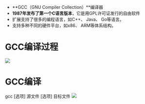 - **GCC（GNU Compiler Collection）**编译器
- **1987年发布了第一个C语言版本**，它是用GPL许可证发行的自由软件
- 扩展支持了很多的编程语言，如C++、 Java、 Go等语言。
-  支持多种不同的硬件平台，如x86、 ARM等体系结构。

# GCC编译过程 
![](../../photo/paste-809c66b2f581233ac83c71cfdf54902574da527b.jpg)



# GCC编译 
gcc [选项] 源文件 [选项] 目标文件 
![](../../photo/paste-c2ae12cb52af0576fcb1aa523edb517bea45be7b.jpg)
